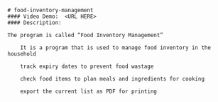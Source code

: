     # food-inventory-management
    #### Video Demo:  <URL HERE>
    #### Description:
    
    The program is called “Food Inventory Management”

        It is a program that is used to manage food inventory in the household

        track expiry dates to prevent food wastage

        check food items to plan meals and ingredients for cooking

        export the current list as PDF for printing
